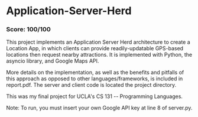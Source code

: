 # Application-Server-Herd

### Score: 100/100

This project implements an Application Server Herd architecture to create a Location App, in which clients can provide readily-updatable GPS-based locations then request nearby attractions. It is implemented with Python, the asyncio library, and Google Maps API. 

More details on the implementation, as well as the benefits and pitfalls of this approach as opposed to other languages/frameworks, is included in report.pdf. The server and client code is located the project directory. 

This was my final project for UCLA's CS 131 -- Programming Languages. 

Note: To run, you must insert your own Google API key at line 8 of server.py.
